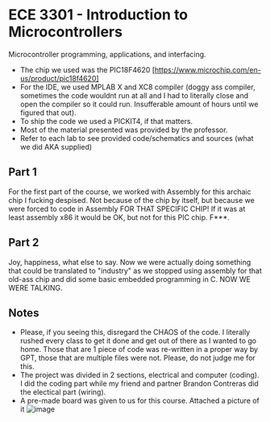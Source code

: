 # ECE 3301 - Introduction to Microcontrollers
Microcontroller programming, applications, and interfacing.

- The chip we used was the PIC18F4620 [https://www.microchip.com/en-us/product/pic18f4620]
- For the IDE, we used MPLAB X and XC8 compiler (doggy ass compiler, sometimes the code wouldnt run at all and I had to literally close and open the compiler so it could run. Insufferable amount of hours until we figured that out).
- To ship the code we used a PICKIT4, if that matters. 
- Most of the material presented was provided by the professor.
- Refer to each lab to see provided code/schematics and sources (what we did AKA supplied)

## Part 1
For the first part of the course, we worked with Assembly for this archaic chip I fucking despised. Not because of the chip by itself, but because we were forced to code in Assembly FOR THAT SPECIFIC CHIP! If it was at least assembly x86 it would be OK, but not for this PIC chip. F***.

## Part 2
Joy, happiness, what else to say. Now we were actually doing something that could be translated to "industry" as we stopped using assembly for that old-ass chip and did some basic embedded programming in C. NOW WE WERE TALKING.

## Notes
- Please, if you seeing this, disregard the CHAOS of the code. I literally rushed every class to get it done and get out of there as I wanted to go home. Those that are 1 piece of code was re-written in a proper way by GPT, those that are multiple files were not. Please, do not judge me for this.
- The project was divided in 2 sections, electrical and computer (coding). I did the coding part while my friend and partner Brandon Contreras did the electical part (wiring).
- A pre-made board was given to us for this course. Attached a picture of it
![image](https://github.com/user-attachments/assets/14c47e3d-212f-4e74-a146-19f665bfc178)
